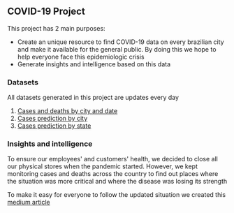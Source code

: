 ## COVID-19 Project

This project has 2 main purposes:

* Create an unique resource to find COVID-19 data on every brazilian city and make it available for the general public. By doing this we hope to help everyone face this epidemiologic crisis
* Generate insights and intelligence based on this data

### Datasets

All datasets generated in this project are updates every day

1. [Cases and deaths by city and date](https://raw.githubusercontent.com/luizalabs/covid-19/covid1/refined_data/base_diaria_por_municipio_magalu.csv)
2. [Cases prediction by city](https://raw.githubusercontent.com/luizalabs/covid-19/covid1/refined_data/previsao_cidades_br.csv)
3. [Cases prediction by state](https://raw.githubusercontent.com/luizalabs/covid-19/covid1/refined_data/previsao_estados_br.csv)

### Insights and intelligence

To ensure our employees' and customers' health, we decided to close all our physical stores when the pandemic started. However, we kept monitoring cases and deaths across the country to find out places where the situation was more critical and where the disease was losing its strength

To make it easy for everyone to follow the updated situation we created this [medium article](https://medium.com/luizalabs/evolu%C3%A7%C3%A3o-covid-19-no-brasil-f44a58453914)
